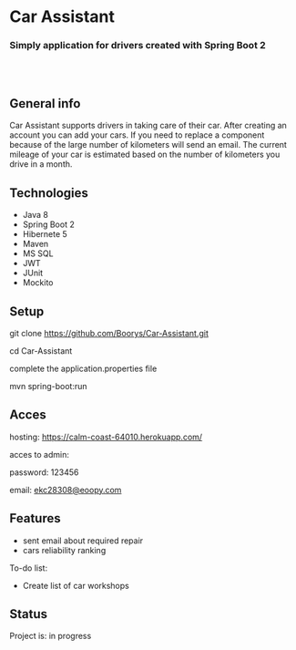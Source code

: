 # Car Assistant
### Simply application for drivers created with Spring Boot 2
 <br/>
 <br/>

## General info
Car Assistant supports drivers in taking care of their car. After creating an account you can add your cars.
If you need to replace a component because of the large number of kilometers will send an email.
The current mileage of your car is estimated based on the number of kilometers you drive in a month.


## Technologies
 * Java 8
 * Spring Boot 2
 * Hibernete 5
 * Maven
 * MS SQL
 * JWT
 * JUnit
 * Mockito


## Setup
git clone https://github.com/Boorys/Car-Assistant.git

cd Car-Assistant

complete the application.properties file

mvn spring-boot:run

## Acces

hosting: https://calm-coast-64010.herokuapp.com/ 

acces to admin:

password: 123456

email: ekc28308@eoopy.com
## Features
* sent email about required repair
* cars reliability ranking

 To-do list:
* Create list of car workshops



## Status
Project is: in progress
